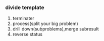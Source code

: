 ### divide template
1. terminater
2. process(split your big problem)
3. drill down(subproblems),merge subresult
4. reverse status
